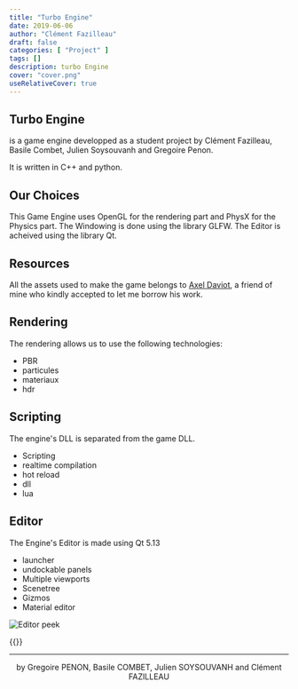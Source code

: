 ```yaml
---
title: "Turbo Engine"
date: 2019-06-06
author: "Clément Fazilleau"
draft: false
categories: [ "Project" ]
tags: []
description: turbo Engine
cover: "cover.png"
useRelativeCover: true
---
```


## Turbo Engine

is a game engine developped as a student project by Clément Fazilleau, Basile Combet, Julien Soysouvanh and Gregoire Penon.

It is written in C++ and python.

## Our Choices

This Game Engine uses OpenGL for the rendering part and PhysX for the Physics part.
The Windowing is done using the library GLFW.
The Editor is acheived using the library Qt.

## Resources

All the assets used to make the game belongs to [Axel Daviot](https://www.artstation.com/dafty9), a friend of mine who kindly accepted to let me borrow his work.

## Rendering

The rendering allows us to use the following technologies:

- PBR
- particules
- materiaux
- hdr

## Scripting

The engine's DLL is separated from the game DLL.

- Scripting
- realtime compilation
- hot reload
- dll
- lua

## Editor

The Engine's Editor is made using Qt 5.13

- launcher
- undockable panels
- Multiple viewports
- Scenetree
- Gizmos
- Material editor

![Editor peek](cover.png)

{{<zooom src="cover.png">}}

------

<div align="center">by Gregoire PENON, Basile COMBET, Julien SOYSOUVANH and Clément FAZILLEAU</div>